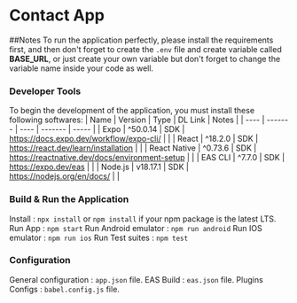 # Contact App

##Notes
To run the application perfectly, please install the requirements first, and then don't forget to create the `.env` file and create variable called **BASE_URL**, or just create your own variable but don't forget to change the variable name inside your code as well.

### Developer Tools
To begin the development of the application, you must install these following softwares:
| Name | Version | Type | DL Link | Notes |
| ---- | ------- | ---- | ------- | ----- |
| Expo | ^50.0.14 | SDK | https://docs.expo.dev/workflow/expo-cli/ | |
| React | ^18.2.0 | SDK | https://react.dev/learn/installation | |
| React Native | ^0.73.6 | SDK | https://reactnative.dev/docs/environment-setup | |
| EAS CLI | ^7.7.0 | SDK | https://expo.dev/eas | |
| Node.js | v18.17.1 | SDK | https://nodejs.org/en/docs/ | |

### Build & Run the Application
Install : `npx install` or `npm install` if your npm package is the latest LTS.
Run App : `npm start`
Run Android emulator : `npm run android`
Run IOS emulator : `npm run ios`
Run Test suites : `npm test`

### Configuration
General configuration : `app.json` file.
EAS Build : `eas.json` file.
Plugins Configs : `babel.config.js` file.
